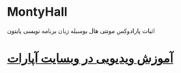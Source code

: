 # MontyHall
اثیات پارادوکس مونتی هال بوسیله زبان برنامه نویسی پایتون

# [آموزش ویدیویی در وبسایت آپارات](https://aparat.com/v/dcw4w05)
